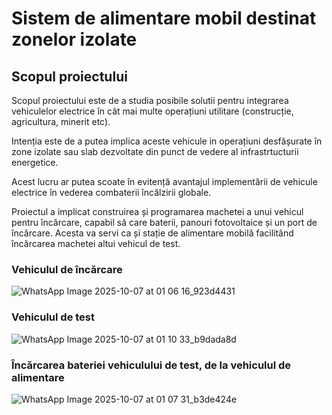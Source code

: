 ﻿# Sistem de alimentare mobil destinat zonelor izolate

## Scopul proiectului

Scopul proiectului este de a studia posibile solutii pentru integrarea vehiculelor electrice în cât mai multe operațiuni utilitare (construcție, agricultura, minerit etc).
  
Intenția este de a putea implica aceste vehicule in operațiuni desfășurate în zone izolate sau slab dezvoltate din punct de vedere al infrastrtucturii energetice.

Acest lucru ar putea scoate în evitență avantajul implementării de vehicule electrice în vederea combaterii încălzirii globale.

Proiectul a implicat construirea și programarea machetei a unui vehicul pentru încărcare, capabil să care baterii, panouri fotovoltaice și un port de încărcare. Acesta va servi ca și stație de alimentare mobilă facilitând încărcarea machetei altui vehicul de test.

### Vehiculul de încărcare
![WhatsApp Image 2025-10-07 at 01 06 16_923d4431](https://github.com/user-attachments/assets/4d7e7d23-a5a9-4fc7-97b5-e802a245a98e)

### Vehiculul de test
![WhatsApp Image 2025-10-07 at 01 10 33_b9dada8d](https://github.com/user-attachments/assets/706166ab-1139-43b9-9bf0-2e8f77d25b51)

### Încărcarea bateriei vehiculului de test, de la vehiculul de alimentare
![WhatsApp Image 2025-10-07 at 01 07 31_b3de424e](https://github.com/user-attachments/assets/7d719a23-547b-4d57-a0ef-accb63a7864d)




